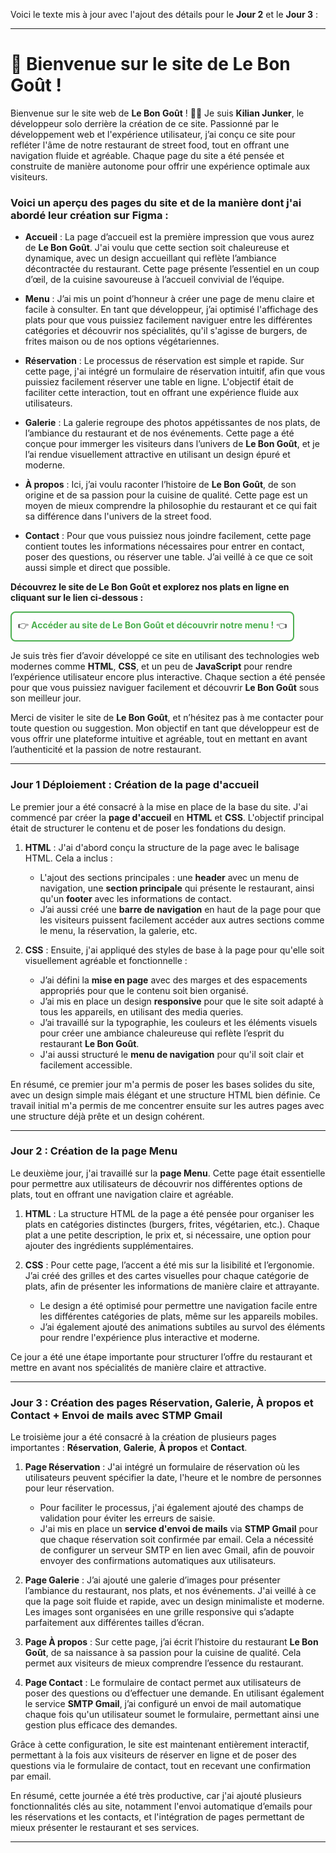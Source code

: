 Voici le texte mis à jour avec l'ajout des détails pour le **Jour 2** et le **Jour 3** :

---

# 🚀 Bienvenue sur le site de **Le Bon Goût** !

Bienvenue sur le site web de **Le Bon Goût** ! 👨‍💻 Je suis **Kilian Junker**, le développeur solo derrière la création de ce site. Passionné par le développement web et l'expérience utilisateur, j’ai conçu ce site pour refléter l'âme de notre restaurant de street food, tout en offrant une navigation fluide et agréable. Chaque page du site a été pensée et construite de manière autonome pour offrir une expérience optimale aux visiteurs.

### Voici un aperçu des pages du site et de la manière dont j'ai abordé leur création sur Figma :

- **Accueil** : La page d’accueil est la première impression que vous aurez de **Le Bon Goût**. J'ai voulu que cette section soit chaleureuse et dynamique, avec un design accueillant qui reflète l’ambiance décontractée du restaurant. Cette page présente l’essentiel en un coup d’œil, de la cuisine savoureuse à l’accueil convivial de l’équipe.
  
- **Menu** : J’ai mis un point d’honneur à créer une page de menu claire et facile à consulter. En tant que développeur, j’ai optimisé l'affichage des plats pour que vous puissiez facilement naviguer entre les différentes catégories et découvrir nos spécialités, qu'il s'agisse de burgers, de frites maison ou de nos options végétariennes.

- **Réservation** : Le processus de réservation est simple et rapide. Sur cette page, j'ai intégré un formulaire de réservation intuitif, afin que vous puissiez facilement réserver une table en ligne. L'objectif était de faciliter cette interaction, tout en offrant une expérience fluide aux utilisateurs.

- **Galerie** : La galerie regroupe des photos appétissantes de nos plats, de l’ambiance du restaurant et de nos événements. Cette page a été conçue pour immerger les visiteurs dans l’univers de **Le Bon Goût**, et je l’ai rendue visuellement attractive en utilisant un design épuré et moderne.

- **À propos** : Ici, j’ai voulu raconter l’histoire de **Le Bon Goût**, de son origine et de sa passion pour la cuisine de qualité. Cette page est un moyen de mieux comprendre la philosophie du restaurant et ce qui fait sa différence dans l'univers de la street food.

- **Contact** : Pour que vous puissiez nous joindre facilement, cette page contient toutes les informations nécessaires pour entrer en contact, poser des questions, ou réserver une table. J’ai veillé à ce que ce soit aussi simple et direct que possible.

**Découvrez le site de Le Bon Goût et explorez nos plats en ligne en cliquant sur le lien ci-dessous :**

<div style="text-align: center; padding: 10px; border: 2px solid #4CAF50; display: inline-block; border-radius: 8px;"> 👉 <a href="https://gowstpm.github.io/SITE-WEB-DU-RESTAURANT-LE-BON-GOUT-/" style="text-decoration: none; font-weight: bold; color: #4CAF50;">Accéder au site de Le Bon Goût et découvrir notre menu !</a> 👈 </div>

Je suis très fier d’avoir développé ce site en utilisant des technologies web modernes comme **HTML**, **CSS**, et un peu de **JavaScript** pour rendre l’expérience utilisateur encore plus interactive. Chaque section a été pensée pour que vous puissiez naviguer facilement et découvrir **Le Bon Goût** sous son meilleur jour.

Merci de visiter le site de **Le Bon Goût**, et n’hésitez pas à me contacter pour toute question ou suggestion. Mon objectif en tant que développeur est de vous offrir une plateforme intuitive et agréable, tout en mettant en avant l’authenticité et la passion de notre restaurant.

---

### **Jour 1 Déploiement : Création de la page d'accueil**

Le premier jour a été consacré à la mise en place de la base du site. J'ai commencé par créer la **page d'accueil** en **HTML** et **CSS**. L'objectif principal était de structurer le contenu et de poser les fondations du design.

1. **HTML** : J'ai d'abord conçu la structure de la page avec le balisage HTML. Cela a inclus :
   - L'ajout des sections principales : une **header** avec un menu de navigation, une **section principale** qui présente le restaurant, ainsi qu'un **footer** avec les informations de contact.
   - J’ai aussi créé une **barre de navigation** en haut de la page pour que les visiteurs puissent facilement accéder aux autres sections comme le menu, la réservation, la galerie, etc.

2. **CSS** : Ensuite, j'ai appliqué des styles de base à la page pour qu'elle soit visuellement agréable et fonctionnelle :
   - J’ai défini la **mise en page** avec des marges et des espacements appropriés pour que le contenu soit bien organisé.
   - J’ai mis en place un design **responsive** pour que le site soit adapté à tous les appareils, en utilisant des media queries.
   - J’ai travaillé sur la typographie, les couleurs et les éléments visuels pour créer une ambiance chaleureuse qui reflète l’esprit du restaurant **Le Bon Goût**.
   - J'ai aussi structuré le **menu de navigation** pour qu'il soit clair et facilement accessible.

En résumé, ce premier jour m'a permis de poser les bases solides du site, avec un design simple mais élégant et une structure HTML bien définie. Ce travail initial m'a permis de me concentrer ensuite sur les autres pages avec une structure déjà prête et un design cohérent.

---

### **Jour 2 : Création de la page Menu**

Le deuxième jour, j'ai travaillé sur la **page Menu**. Cette page était essentielle pour permettre aux utilisateurs de découvrir nos différentes options de plats, tout en offrant une navigation claire et agréable.

1. **HTML** : La structure HTML de la page a été pensée pour organiser les plats en catégories distinctes (burgers, frites, végétarien, etc.). Chaque plat a une petite description, le prix et, si nécessaire, une option pour ajouter des ingrédients supplémentaires.
   
2. **CSS** : Pour cette page, l’accent a été mis sur la lisibilité et l’ergonomie. J’ai créé des grilles et des cartes visuelles pour chaque catégorie de plats, afin de présenter les informations de manière claire et attrayante.
   - Le design a été optimisé pour permettre une navigation facile entre les différentes catégories de plats, même sur les appareils mobiles.
   - J’ai également ajouté des animations subtiles au survol des éléments pour rendre l'expérience plus interactive et moderne.

Ce jour a été une étape importante pour structurer l’offre du restaurant et mettre en avant nos spécialités de manière claire et attractive.

---

### **Jour 3 : Création des pages Réservation, Galerie, À propos et Contact + Envoi de mails avec STMP Gmail**

Le troisième jour a été consacré à la création de plusieurs pages importantes : **Réservation**, **Galerie**, **À propos** et **Contact**. 

1. **Page Réservation** : J'ai intégré un formulaire de réservation où les utilisateurs peuvent spécifier la date, l'heure et le nombre de personnes pour leur réservation. 
   - Pour faciliter le processus, j'ai également ajouté des champs de validation pour éviter les erreurs de saisie.
   - J'ai mis en place un **service d'envoi de mails** via **STMP Gmail** pour que chaque réservation soit confirmée par email. Cela a nécessité de configurer un serveur SMTP en lien avec Gmail, afin de pouvoir envoyer des confirmations automatiques aux utilisateurs.

2. **Page Galerie** : J’ai ajouté une galerie d’images pour présenter l’ambiance du restaurant, nos plats, et nos événements. J'ai veillé à ce que la page soit fluide et rapide, avec un design minimaliste et moderne. Les images sont organisées en une grille responsive qui s’adapte parfaitement aux différentes tailles d’écran.

3. **Page À propos** : Sur cette page, j’ai écrit l’histoire du restaurant **Le Bon Goût**, de sa naissance à sa passion pour la cuisine de qualité. Cela permet aux visiteurs de mieux comprendre l’essence du restaurant.

4. **Page Contact** : Le formulaire de contact permet aux utilisateurs de poser des questions ou d’effectuer une demande. En utilisant également le service **SMTP Gmail**, j’ai configuré un envoi de mail automatique chaque fois qu'un utilisateur soumet le formulaire, permettant ainsi une gestion plus efficace des demandes.

Grâce à cette configuration, le site est maintenant entièrement interactif, permettant à la fois aux visiteurs de réserver en ligne et de poser des questions via le formulaire de contact, tout en recevant une confirmation par email.

En résumé, cette journée a été très productive, car j'ai ajouté plusieurs fonctionnalités clés au site, notamment l'envoi automatique d’emails pour les réservations et les contacts, et l'intégration de pages permettant de mieux présenter le restaurant et ses services.

---